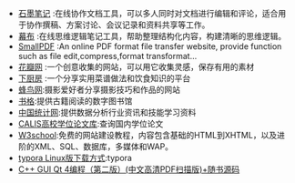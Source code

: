* [石墨笔记][1] :在线协作文档工具，可以多人同时对文档进行编辑和评论，适合用于协作撰稿、方案讨论、会议记录和资料共享等工作。
* [幕布][2] :在线思维逻辑笔记工具，帮助整理结构化内容，构建清晰的思维逻辑。
* [SmallPDF][3] :An online PDF format file transfer website, provide function such as file edit,compress,format transformat...
* [花瓣网][4] :一个创意收集的网站，可以用它收集灵感，保存有用的素材
* [下厨房][5] :一个分享实用菜谱做法和饮食知识的平台
* [蜂鸟网][6]:摄影爱好者分享摄影技巧和作品的网站
* [书格][7]:提供古籍阅读的数字图书馆
* [中国统计网][8]:提供数据分析行业资讯和技能学习资料
* [CALIS高校学位论文库][9]:查询国内学位论文
* [W3school][10]:免费的网站建设教程，内容包含基础的HTML到XHTML，以及进阶的XML、SQL、数据库，多媒体和WAP。
* [typora Linux版下载方式][11]:typora
* [C++ GUI Qt 4编程（第二版）(中文高清PDF扫描版)+随书源码][12]





[1]: https://shimo.im/
[2]: https://mubu.com/
[3]: https://smallpdf.com/
[4]: http://huaban.com/
[5]: http://www.xiachufang.com/
[6]: http://www.fengniao.com/
[7]: https://shuge.org/
[8]: http://www.itongji.cn/cms/article/index
[9]: http://www.calis.edu.cn/
[10]: http://www.w3school.com.cn/
[11]: http://support.typora.io/Typora-on-Linux/
[12]: http://www.linuxidc.com/Linux/2012-06/61979.htm

